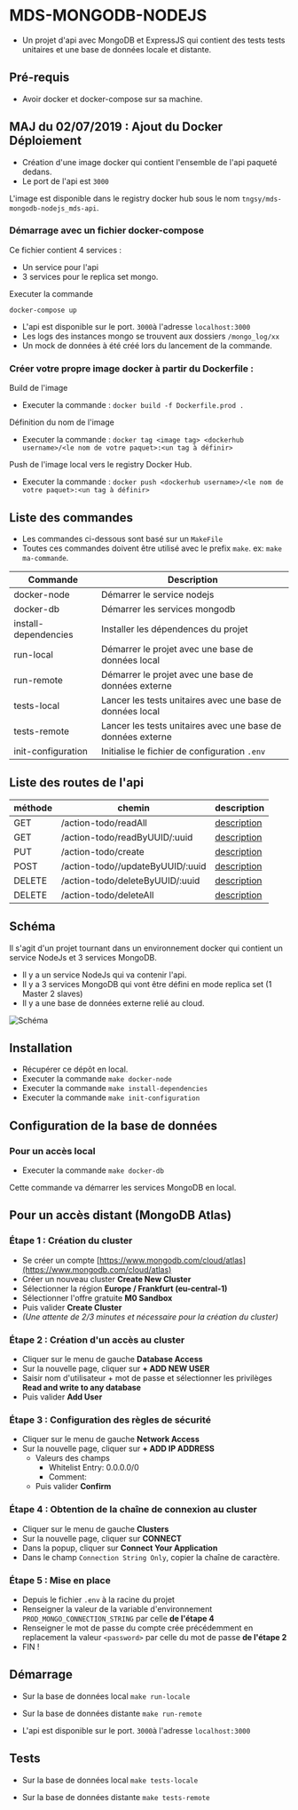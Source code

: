 
# MDS-MONGODB-NODEJS

* Un projet d'api avec MongoDB et ExpressJS qui contient des tests tests unitaires et une base de données locale et distante.

## Pré-requis

* Avoir docker et docker-compose sur sa machine.

## MAJ du 02/07/2019 : Ajout du Docker Déploiement

* Création d'une image docker qui contient l'ensemble de l'api paqueté dedans.
* Le port de l'api est `3000`

L'image est disponible dans le registry docker hub sous le nom `tngsy/mds-mongodb-nodejs_mds-api`.

### Démarrage avec un fichier docker-compose

Ce fichier contient 4 services :
- Un service pour l'api
- 3 services pour le replica set mongo.

Executer la commande 
```
docker-compose up
```

* L'api est disponible sur le port. `3000`à l'adresse `localhost:3000`
* Les logs des instances mongo se trouvent aux dossiers `/mongo_log/xx`
* Un mock de données à été créé lors du lancement de la commande.

### Créer votre propre image docker à partir du Dockerfile :

Build de l'image
* Executer la commande : `docker build -f Dockerfile.prod .`

Définition du nom de l'image
* Executer la commande : `docker tag <image tag> <dockerhub username>/<le nom de votre paquet>:<un tag à définir>`

Push de l'image local vers le registry Docker Hub.

* Executer la commande : `docker push <dockerhub username>/<le nom de votre paquet>:<un tag à définir>`

## Liste des commandes

* Les commandes ci-dessous sont basé sur un `MakeFile`
* Toutes ces commandes doivent être utilisé avec le prefix `make`. ex: `make ma-commande`.

| Commande | Description |
| --- | --- |
| docker-node | Démarrer le service nodejs |
| docker-db | Démarrer les services mongodb |
| install-dependencies | Installer les dépendences du projet |
| run-local | Démarrer le projet avec une base de données local |
| run-remote | Démarrer le projet avec une base de données externe |
| tests-local | Lancer les tests unitaires avec une base de données local |
| tests-remote | Lancer les tests unitaires avec une base de données externe |
| init-configuration | Initialise le fichier de configuration `.env`

## Liste des routes de l'api

| méthode | chemin | description |
| --- | --- | --- |
| GET | /action-todo/readAll | [description](https://github.com/musps/mds-mongodb-nodejs/blob/master/doc/doc-api-readAll.md) |
| GET | /action-todo/readByUUID/:uuid |[description](https://github.com/musps/mds-mongodb-nodejs/blob/master/doc/doc-api-readByUUID.md) |
| PUT | /action-todo/create | [description](https://github.com/musps/mds-mongodb-nodejs/blob/master/doc/doc-api-create.md) |
| POST | /action-todo//updateByUUID/:uuid | [description](https://github.com/musps/mds-mongodb-nodejs/blob/master/doc/doc-api-updateByUUID.md) |
| DELETE | /action-todo/deleteByUUID/:uuid | [description](https://github.com/musps/mds-mongodb-nodejs/blob/master/doc/doc-api-deleteByUUID.md) |
| DELETE | /action-todo/deleteAll | [description](https://github.com/musps/mds-mongodb-nodejs/blob/master/doc/doc-api-deleteAll.md) |

## Schéma

Il s'agit d'un projet tournant dans un environnement docker qui contient un service NodeJs et 3 services MongoDB.

* Il y a un service NodeJs qui va contenir l'api.
* Il y a 3 services MongoDB qui vont être défini en mode replica set (1 Master 2 slaves)
* Il y a une base de données externe relié au cloud.

![Schéma](https://raw.githubusercontent.com/musps/mds-mongodb-nodejs/master/doc/images/schema.png "Schéma")

## Installation
* Récupérer ce dépôt en local.
* Executer la commande `make docker-node`
* Executer la commande `make install-dependencies`
* Executer la commande `make init-configuration`

## Configuration de la base de données

### Pour un accès local
* Executer la commande `make docker-db`

Cette commande va démarrer les services MongoDB en local.

## Pour un accès distant (MongoDB Atlas)

### Étape 1 : Création du cluster
* Se créer un compte [https://www.mongodb.com/cloud/atlas](https://www.mongodb.com/cloud/atlas)
* Créer un nouveau cluster **Create New Cluster**
* Sélectionner la région **Europe / Frankfurt (eu-central-1)**
* Sélectionner l'offre gratuite **M0 Sandbox**
* Puis valider **Create Cluster**
* *(Une attente de 2/3 minutes et nécessaire pour la création du cluster)*

### Étape 2 : Création d'un accès au cluster
* Cliquer sur le menu de gauche **Database Access**
* Sur la nouvelle page, cliquer sur **+ ADD NEW USER**
* Saisir nom d'utilisateur + mot de passe et sélectionner les privilèges **Read and write to any database**
* Puis valider **Add User**

### Étape 3 : Configuration des règles de sécurité
* Cliquer sur le menu de gauche **Network Access**
* Sur la nouvelle page, cliquer sur **+ ADD IP ADDRESS**
  * Valeurs des champs
    * Whitelist Entry: 0.0.0.0/0
    * Comment:
  * Puis valider **Confirm**

### Étape 4 : Obtention de la chaîne de connexion au cluster
* Cliquer sur le menu de gauche **Clusters**
* Sur la nouvelle page, cliquer sur **CONNECT**
* Dans la popup, cliquer sur **Connect Your Application**
* Dans le champ `Connection String Only`, copier la chaîne de caractère.

### Étape 5 : Mise en place
* Depuis le fichier `.env` à la racine du projet
* Renseigner la valeur de la variable d'environnement `PROD_MONGO_CONNECTION_STRING` par celle **de l'étape 4**
* Renseigner le mot de passe du compte crée précédemment en replacement la valeur `<password>`  par celle du mot de passe **de l'étape 2**
* FIN !

## Démarrage

* Sur la base de données local
  `make run-locale`

* Sur la base de données distante
  `make run-remote`

* L'api est disponible sur le port. `3000`à l'adresse `localhost:3000`

## Tests

* Sur la base de données local
  `make tests-locale`

* Sur la base de données distante
  `make tests-remote`
